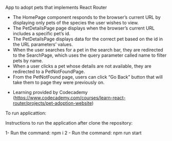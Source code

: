 App to adopt pets that implements React Router

- The HomePage component responds to the browser’s current URL by displaying only pets of the species the user wishes to view.
- The PetDetailsPage page displays when the browser’s current URL includes a specific pet’s id.
- The PetDetailsPage displays data for the correct pet based on the id in the URL parameters’ values.
- When the user searches for a pet in the search bar, they are redirected to the SearchPage, which uses the query parameter called name to filter pets by name.
- When a user clicks a pet whose details are not available, they are redirected to a PetNotFoundPage.
- From the PetNotFound page, users can click “Go Back” button that will take them to page they were previously on.

* Learning provided by Codecademy (https://www.codecademy.com/courses/learn-react-router/projects/pet-adoption-website)

To run applicattion:

Instructions to run the application after clone the repository:

1- Run the command: npm i
2 - Run the command: npm run start
